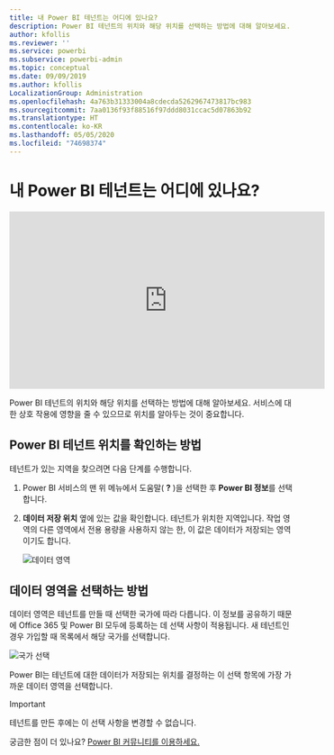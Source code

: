 ```yaml
---
title: 내 Power BI 테넌트는 어디에 있나요?
description: Power BI 테넌트의 위치와 해당 위치를 선택하는 방법에 대해 알아보세요. 서비스에 대한 상호 작용에 영향을 줄 수 있으므로 이를 알아두는 것이 중요합니다.
author: kfollis
ms.reviewer: ''
ms.service: powerbi
ms.subservice: powerbi-admin
ms.topic: conceptual
ms.date: 09/09/2019
ms.author: kfollis
LocalizationGroup: Administration
ms.openlocfilehash: 4a763b31333004a8cdecda5262967473817bc983
ms.sourcegitcommit: 7aa0136f93f88516f97ddd8031ccac5d07863b92
ms.translationtype: HT
ms.contentlocale: ko-KR
ms.lasthandoff: 05/05/2020
ms.locfileid: "74698374"
---
```

# <a name="where-is-my-power-bi-tenant-located"></a>내 Power BI 테넌트는 어디에 있나요?

<iframe width="560" height="315" src="https://www.youtube.com/embed/0fOxaHJPvdM?showinfo=0" frameborder="0" allowfullscreen></iframe>

Power BI 테넌트의 위치와 해당 위치를 선택하는 방법에 대해 알아보세요. 서비스에 대한 상호 작용에 영향을 줄 수 있으므로 위치를 알아두는 것이 중요합니다.

## <a name="how-to-determine-where-your-power-bi-tenant-is-located"></a>Power BI 테넌트 위치를 확인하는 방법

테넌트가 있는 지역을 찾으려면 다음 단계를 수행합니다.

1. Power BI 서비스의 맨 위 메뉴에서 도움말( **?** )을 선택한 후 **Power BI 정보**를 선택합니다.

1. **데이터 저장 위치** 옆에 있는 값을 확인합니다. 테넌트가 위치한 지역입니다. 작업 영역의 다른 영역에서 전용 용량을 사용하지 않는 한, 이 값은 데이터가 저장되는 영역이기도 합니다.

    ![데이터 영역](media/service-admin-where-is-my-tenant-located/power-bi-data-region.png)

## <a name="how-the-data-region-is-selected"></a>데이터 영역을 선택하는 방법

데이터 영역은 테넌트를 만들 때 선택한 국가에 따라 다릅니다. 이 정보를 공유하기 때문에 Office 365 및 Power BI 모두에 등록하는 데 선택 사항이 적용됩니다. 새 테넌트인 경우 가입할 때 목록에서 해당 국가를 선택합니다.

![국가 선택](media/service-admin-where-is-my-tenant-located/sign-up-country-selection.png)

Power BI는 테넌트에 대한 데이터가 저장되는 위치를 결정하는 이 선택 항목에 가장 가까운 데이터 영역을 선택합니다.

> [!IMPORTANT]
> 테넌트를 만든 후에는 이 선택 사항을 변경할 수 없습니다.

궁금한 점이 더 있나요? [Power BI 커뮤니티를 이용하세요.](https://community.powerbi.com/)

